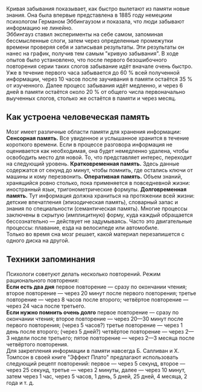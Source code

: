 Кривая забывания показывает, как быстро вылетают из памяти новые знания. Она была впервые представлена в 1885 году немецким психологом Германом Эббингаузом и показала, что люди забывают информацию не линейно.<br>
Эббингауз ставил эксперименты на себе самом, запоминая бессмысленные слоги, затем через определенные промежутки времени проверяя себя и записывая результаты. Эти результаты он нанес на график, получив тем самым "кривую забывания". В ходе опытов было установлено, что после первого безошибочного повторения серии таких слогов забывание идёт вначале очень быстро. Уже в течение первого часа забывается до 60 % всей полученной информации, через 10 часов после заучивания в памяти остаётся 35 % от изученного. Далее процесс забывания идёт медленно, и через 6 дней в памяти остаётся около 20 % от общего числа первоначально выученных слогов, столько же остаётся в памяти и через месяц.<br>
## Как устроена человеческая память
Мозг имеет различные области памяти для хранения информации:
**Сенсорная память.** Все увиденное и услышанное хранится в течение короткого времени. Если в процессе разговора информация не оценивается как необходимая, она будет немедленно удалена, чтобы освободить место для новой. То, что представляет интерес, переходит на следующий уровень.
**Кратковременная память.** Здесь данные содержатся от секунд до минут, чтобы помнить, где остались ключи от машины и кому перезвонить.
**Оперативная память.** Объем знаний, хранящийся ровно столько, пока применяется в повседневной жизни: иностранный язык, тригонометрические формулы.
**Долговременная память.** Тут информация должна храниться на протяжении всей жизни: детские впечатления (эпизодическая память), словарный запас и знания по специальности (семантическая память). Многие процессы заключены в скрытую (имплицитную) форму, куда каждый обращается бессознательно — действует не задумываясь. Часто это двигательные процессы: плавание, езда на велосипеде или автомобиле.<br>
Только во время сна мозг решает, какой материал перезапишется с одного диска на другой.
## Техники запоминания
Психологи советуют делать несколько повторений. Режим рационального повторения:<br>
**Если есть два дня**
первое повторение — сразу по окончании чтения;
второе повторение — через 20 минут после первого повторения;
третье повторение — через 8 часов после второго;
четвёртое повторение — через 24 часа после третьего.<br>
**Если нужно помнить очень долго**
первое повторение — сразу по окончании чтения;
второе повторение — через 20—30 минут после первого повторения;
(через 5 часов?)
третье повторение — через 1 день после второго;
(через 5 дней?)
четвёртое повторение — через 2—3 недели после третьего;
пятое повторение — через 2—3 месяца после четвёртого повторения.<br>
Для закрепления информации в памяти навсегда Б. Салливан и Х. Томпсон в своей книге "Эффект Плато" предлагают использовать следующий рецепт повторений: первое — через 5 секунд, второе — через 25 секунд, третье — через 2 минуты, далее — через 10 минут, затем через 1 час, через 5 часов, 1 день, 5 дней, 25 дней, 4 месяца, 2 года и т. д.